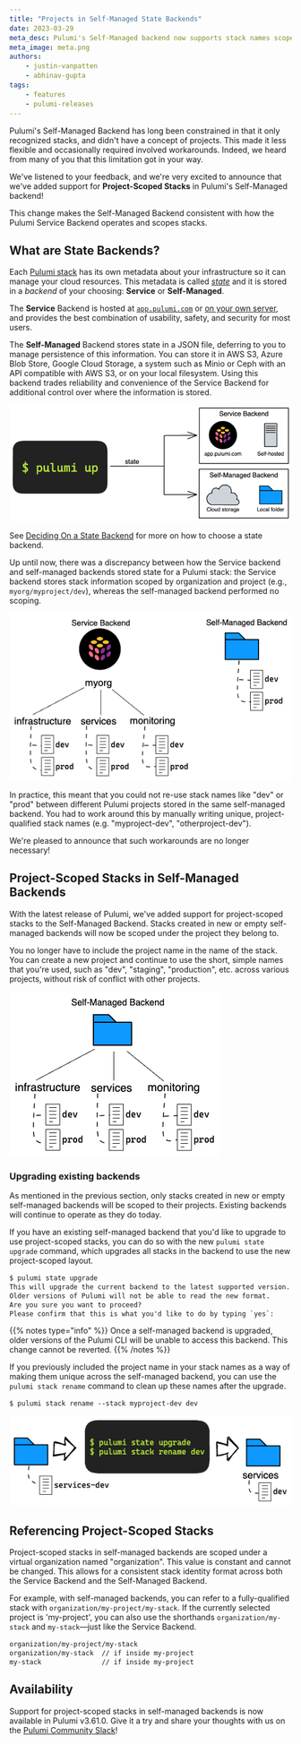 ```yaml
---
title: "Projects in Self-Managed State Backends"
date: 2023-03-29
meta_desc: Pulumi's Self-Managed backend now supports stack names scoped by project name.
meta_image: meta.png
authors:
    - justin-vanpatten
    - abhinav-gupta
tags:
    - features
    - pulumi-releases
---
```


Pulumi's Self-Managed Backend has long been constrained in that
it only recognized stacks, and didn't have a concept of projects.
This made it less flexible and occasionally required involved workarounds.
Indeed, we heard from many of you that this limitation got in your way.

We've listened to your feedback,
and we're very excited to announce that we've added
support for **Project-Scoped Stacks** in Pulumi's Self-Managed backend!

<!--more-->

This change makes the Self-Managed Backend consistent with how
the Pulumi Service Backend operates and scopes stacks.

## What are State Backends?

Each [Pulumi stack](/docs/intro/concepts/stack/) has its own metadata about
your infrastructure so it can manage your cloud resources.
This metadata is called [_state_](/docs/intro/concepts/state/)
and it is stored in a _backend_ of your choosing:
**Service** or **Self-Managed**.

The **Service** Backend is hosted at [`app.pulumi.com`](https://app.pulumi.com)
or [on your own server](https://www.pulumi.com/product/self-hosted/),
and provides the best combination of usability, safety, and security for most users.

The **Self-Managed** Backend stores state in a JSON file,
deferring to you to manage persistence of this information.
You can store it in AWS S3, Azure Blob Store, Google Cloud Storage,
a system such as Minio or Ceph with an API compatible with AWS S3,
or on your local filesystem.
Using this backend trades reliability and convenience of the Service Backend
for additional control over where the information is stored.

![State and backends](whats-a-backend.png)

See [Deciding On a State Backend](/docs/intro/concepts/state/#deciding-on-a-state-backend)
for more on how to choose a state backend.

Up until now, there was a discrepancy between how
the Service backend and self-managed backends stored state for a Pulumi stack:
the Service backend stores stack information scoped by organization and project
(e.g., `myorg/myproject/dev`),
whereas the self-managed backend performed no scoping.

![Project scoping](whats-project-scoping.png)

In practice, this meant that you could not re-use stack names like "dev" or "prod"
between different Pulumi projects stored in the same self-managed backend.
You had to work around this by manually writing unique, project-qualified stack names
(e.g. "myproject-dev", "otherproject-dev").

We're pleased to announce that such workarounds are no longer necessary!

## Project-Scoped Stacks in Self-Managed Backends

With the latest release of Pulumi,
we've added support for project-scoped stacks to the Self-Managed Backend.
Stacks created in new or empty self-managed backends
will now be scoped under the project they belong to.

You no longer have to include the project name in the name of the stack.
You can create a new project and continue to use the short, simple names
that you're used, such as "dev", "staging", "production", etc.
across various projects, without risk of conflict with other projects.

![Project-scoped self-managed stacks](project-scoped-self-managed-stacks.png)

### Upgrading existing backends

As mentioned in the previous section,
only stacks created in new or empty self-managed backends
will be scoped to their projects.
Existing backends will continue to operate as they do today.

If you have an existing self-managed backend that you'd like to upgrade
to use project-scoped stacks,
you can do so with the new `pulumi state upgrade` command,
which upgrades all stacks in the backend to use the new project-scoped layout.

```
$ pulumi state upgrade
This will upgrade the current backend to the latest supported version.
Older versions of Pulumi will not be able to read the new format.
Are you sure you want to proceed?
Please confirm that this is what you'd like to do by typing `yes`:
```

{{% notes type="info" %}}
Once a self-managed backend is upgraded,
older versions of the Pulumi CLI will be unable to access this backend.
This change cannot be reverted.
{{% /notes %}}

If you previously included the project name in your stack names
as a way of making them unique across the self-managed backend,
you can use the `pulumi stack rename` command to clean up these names
after the upgrade.

```
$ pulumi stack rename --stack myproject-dev dev
```

![Upgrading and renaming stacks](upgrade-and-rename.png)

## Referencing Project-Scoped Stacks

Project-scoped stacks in self-managed backends
are scoped under a virtual organization named "organization".
This value is constant and cannot be changed.
This allows for a consistent stack identity format
across both the Service Backend and the Self-Managed Backend.

For example, with self-managed backends,
you can refer to a fully-qualified stack with `organization/my-project/my-stack`.
If the currently selected project is 'my-project',
you can also use the shorthands `organization/my-stack` and `my-stack`&mdash;just
like the Service Backend.

    organization/my-project/my-stack
    organization/my-stack  // if inside my-project
    my-stack               // if inside my-project

## Availability

Support for project-scoped stacks in self-managed backends is now available in Pulumi v3.61.0.
Give it a try and share your thoughts with us on the [Pulumi Community Slack](https://slack.pulumi.com/)!
